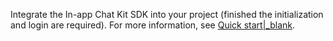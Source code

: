 Integrate the In-app Chat Kit SDK into your project (finished the initialization and login are required). 
For more information, see [Quick start\|_blank](! ).
